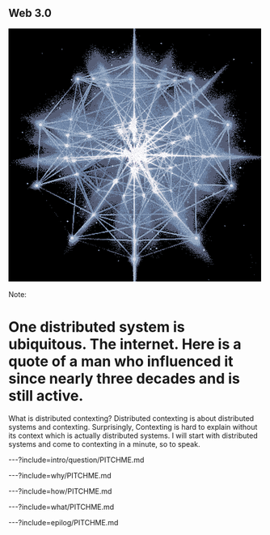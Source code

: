 ## Web 3.0

![animated-network-sphere](assets/image/animated-network-sphere.gif)

Note:

# One distributed system is ubiquitous. The internet. Here is a quote of a man who influenced it since nearly three decades and is still active.


What is distributed contexting? Distributed contexting is about distributed systems and contexting. Surprisingly, Contexting is hard to explain without its context which is actually distributed systems. I will start with distributed systems and come to contexting in a minute, so to speak.


---?include=intro/question/PITCHME.md

---?include=why/PITCHME.md

---?include=how/PITCHME.md

---?include=what/PITCHME.md

---?include=epilog/PITCHME.md

